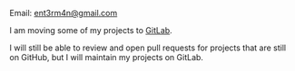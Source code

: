 Email: ent3rm4n@gmail.com

I am moving some of my projects to [GitLab](https://gitlab.com/fee1-dead).

I will still be able to review and open pull requests for projects that are still on GitHub, but I will maintain my projects on GitLab.
